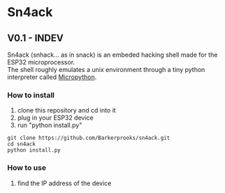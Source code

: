 # Sn4ack

## V0.1 - INDEV
Sn4ack (snhack... as in snack) is an embeded hacking shell made for the ESP32 microprocessor.\
The shell roughly emulates a unix environment through a tiny python interpreter called [Micropython](https://micropython.org).

### How to install
1. clone this repository and cd into it
2. plug in your ESP32 device
3. run "python install.py"
```
git clone https://github.com/Barkerprooks/sn4ack.git
cd sn4ack
python install.py
```

### How to use
1. find the IP address of the device
